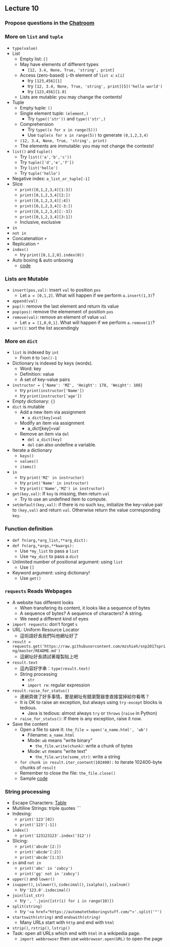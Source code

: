 ## Lecture 10

### Propose questions in the [Chatroom](https://chatroom-mzshieh.c9users.io/)

### More on `list` and `tuple`

+   `type(value)`
+   List
    +   Empty list: `[]`
    +   May have elements of different types
        +   `[12, 3.4, None, True, 'string', print]`
    +   Access (zero-based) `i`-th element of `list x`: `x[i]`
        +   try `[123,456][1]`
        +   try `[12, 3.4, None, True, 'string', print][5]('hello world')`
        +   try `[123,456][1.0]`
    +   Lists are mutable: you may change the contents!
+   Tuple
    +   Empty tuple: `()`
    +   Single element tuple: `(element,)`
        +   Try `type(('str'))` and `type(('str',)`
    +   Comprehension
        +   Try `type((x for x in range(5)))` 
        +   Use `tuple(x for x in range(5))` to generate `(0,1,2,3,4)`
    +   `(12, 3.4, None, True, 'string', print)`
    +   The elements are immutable: you may not change the contests!
+   `list()` and `tuple()`
    +   Try `list(('a','b','c'))`
    +   Try `tuple(['d','e','f'])`
    +   Try `list('hello')`
    +   Try `tuple('hello')`
+   Negative index: `a_list_or_tuple[-1]`
+   Slice
    +   `print([0,1,2,3,4][1:3])`
    +   `print([0,1,2,3,4][2:])`
    +   `print([0,1,2,3,4][:4])`
    +   `print([0,1,2,3,4][-3:])`
    +   `print([0,1,2,3,4][:-3])`
    +   `print([0,1,2,3,4][3:1])`
    +   Inclusive, exclusive
+   `in`
+   `not in`
+   Concatenation `+`
+   Replication `*`
+   `index()`
    +   try `print([0,1,2,0].index(0))`
+   Auto boxing & auto unboxing
    +   [code](lec10-1.py)

### Lists are Mutable

+   `insert(pos,val)`: insert `val` to position `pos`
    +   Let `a = [0,1,2]`. What will happen if we perform `a.insert(1,3)`?
+   `append(val)`
+   `pop()`: remove the last element and return its value
+   `pop(pos)`: remove the elemement of position `pos`
+   `remove(val)`: remove an element of value `val`
    +   Let `a = [1,0,0,1]`. What will happen if we perform `a.remove(1)`?
+   `sort()`: sort the list ascendingly

### More on `dict`

+   `list` is indexed by `int`
    +   From `0` to `len()-1`
+   Dictionary is indexed by keys (words).
    +   Word: key
    +   Definition: value
    +   A set of key-value pairs
+   `instructor = {'Name': 'MZ', 'Height': 178, 'Weight': 108}`
    +   try `print(instructor['Name'])`
    +   try `print(instructor['age'])`
+   Empty dictionary: `{}`
+   `dict` is mutable
    +  Add a new item via assignment
        +  `a_dict[key]=val`
    +  Modify an item via assignment
        +  a_dict[key]=val`
    +  Remove an item via `del`
        +  `del a_dict[key]`
        +  `del` can also undefine a variable.
+   Iterate a dictionary
    +   `keys()`
    +   `values()`
    +   `items()`
+   `in`
    +   try `print('MZ' in instructor)`
    +   try `print('Name' in instructor)`
    +   try `print(('Name','MZ') in instructor)`
+   `get(key,val)`: If `key` is missing, then return `val`
    +   Try to use an undefined item to compute.
+   `setdefault(key,val)`: if there is no such `key`, initialize the key-value pair to `(key,val)` and return `val`. Otherwise return the value corresponding `key`.

### Function definition
+   `def fn(arg,*arg_list,**arg_dict):`
+   `def fn(arg,*args,**kwargs):`
    +   Use `*my_list` to pass a `list`
    +   Use `*my_dict` to pass a `dict`
+   Unlimited number of positional argument: using `list`
    +   Use `[]`
+   Keyword argument: using dictionary!
    +   Use `get()`

### `requests` Reads Webpages

+   A website has different looks
    +   When transfering its content, it looks like a sequence of bytes
    +   A sequence of bytes? A sequence of characters? A string.
    +   We need a different kind of eyes
+   `import requests`: don't forget `s`
+   URL: Uniform Resource Locator
    +   這術語好長我們叫他網址好了
+   `result = requests.get('https://raw.githubusercontent.com/mzshieh/snp2017spring/master/README.md')`
    +   這網址好長請試著複製貼上吧
+   `result.text`
    +   這內容好字串：`type(result.text)`
    +   String processing
        +   `str`
        +   `import re`: regular expression
+   `result.raise_for_status()`
    +   連網頁做了好多事情，要是網址有錯瀏覽器會直接當掉給你看嗎？
    +   It is OK to raise an exception, but always using `try-except` blocks is tedious.
        +   Java is tedious: almost always `try` or `throws` (`raise` in Python)
    +   `raise_for_status()`: If there is any exception, raise it now.
+   Save the content
    +   Open a file to save it: `the_file = open('a_name.html', 'wb')`
        +   Filename: `a_name.html`
        +   Mode: `wb` means "write binary"
            +   `the_file.write(chunk)`: write a chunk of bytes
        +   Mode: `wt` means "write text"
            +   `the_file.write(some_str)`: write a string
    +   `for chunk in result.iter_content(102400):` to iterate 102400-byte chunks of `result`
    +   Remember to close the file: `the_file.close()`
    +   Sample [code](lec10-2.py)

### String processing

+   Escape Characters: [Table](https://automatetheboringstuff.com/chapter6/#calibre_link-40)
+   Multiline Strings: triple quotes ```   
+   Indexing:
    +   `print('123'[0])`
    +   `print('123'[-1])`
+   `index()`
    +   `print('123123123'.index('312'))`
+   Slicing: 
    +   `print('abcde'[2:])`
    +   `print('abcde'[:2])`
    +   `print('abcde'[1:3])`
+   `in` and `not in`
    +   `print('abc' in 'zabcy')`
    +   `print('gg' not in 'zabcy')`
+   `upper()` and `lower()`
+   `isupper()`, `islower()`, `isdecimal()`, `isalpha()`, `isalnum()`
    +   try `'123.0'.isdecimal()`
+   `join(list_str)`
    +   try `', '.join([str(i) for i in range(10)])`
+   `split(string)`
    +   try `'<a href="https://automatetheboringstuff.com/">'.split('"')`
+   `startswith(string)` and `endswith(string)`
    +   Many URLs start with `http` and end with `html`
+   `strip()`, `rstrip()`, `lstrip()`
+   Task: open all URLs which end with `html` in a wikipedia page.
    +   `import webbrowser` then use `webbrowser.open(URL)` to open the page